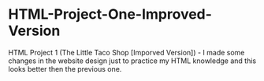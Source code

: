 # HTML-Project-One-Improved-Version
HTML Project 1 (The Little Taco Shop [Imporved Version]) - I made some changes in the website design just to practice my HTML knowledge and this looks better then the previous one.
